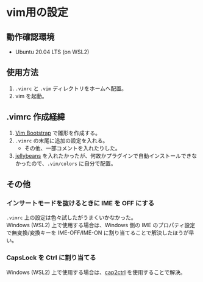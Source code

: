 vim用の設定
===


## 動作確認環境
- Ubuntu 20.04 LTS (on WSL2)

## 使用方法
1. `.vimrc` と `.vim` ディレクトリをホームへ配置。
2. vim を起動。

## .vimrc 作成経緯
1. [Vim Bootstrap](https://vim-bootstrap.com/) で雛形を作成する。
2. `.vimrc` の末尾に追加の設定を入れる。
    - その他、一部コメントを入れたりした。
3. [jellybeans](https://github.com/nanotech/jellybeans.vim) を入れたかったが、何故かプラグインで自動インストールできなかったので、`.vim/colors` に自分で配置。

## その他
### インサートモードを抜けるときに IME を OFF にする
`.vimrc` 上の設定は色々試したがうまくいかなかった。  
Windows (WSL2) 上で使用する場合は、Windows 側の IME のプロパティ設定で無変換/変換キーを IME-OFF/IME-ON に割り当てることで解決したほうが早い。  

### CapsLock を Ctrl に割り当てる
Windows (WSL2) 上で使用する場合は、[cap2ctrl](https://docs.microsoft.com/en-us/sysinternals/downloads/ctrl2cap) を使用することで解決。  

